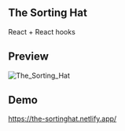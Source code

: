 ## The Sorting Hat 
React + React hooks
## Preview
![The_Sorting_Hat](TheSortingHat.gif "sort-hat")

## Demo
https://the-sortinghat.netlify.app/
